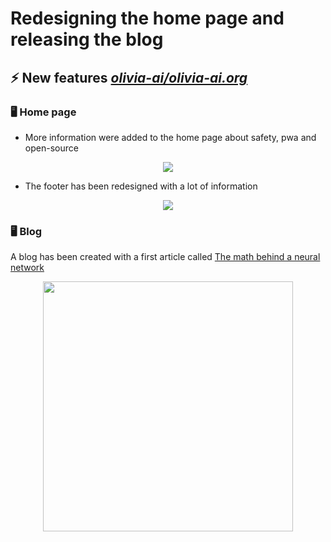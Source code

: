 # Redesigning the home page and releasing the blog
## ⚡ New features [*olivia-ai/olivia-ai.org*](https://github.com/olivia-ai/olivia-ai.org)
### 🖥 Home page
- More information were added to the home page about safety, pwa and open-source
<p align="center">
<img src="https://i.imgur.com/IWL1hEe.png">
</p>

- The footer has been redesigned with a lot of information
<p align="center">
<img src="https://i.imgur.com/OGr4UyN.png">
</p>

### 🖥 Blog
A blog has been created with a first article called [The math behind a neural network](https://olivia-ai.org/blog/the-math-behind-a-neural-network)

<p align="center">
<img width="400" src="https://i.imgur.com/K2Ibv81.png">
</p>

